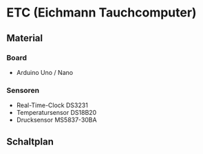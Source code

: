 # ETC (Eichmann Tauchcomputer)

## Material
### Board
- Arduino Uno / Nano

### Sensoren
- Real-Time-Clock DS3231
- Temperatursensor DS18B20
- Drucksensor MS5837-30BA

## Schaltplan 

